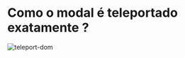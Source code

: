 # Como o modal é teleportado exatamente ? 

![teleport-dom](https://github.com/user-attachments/assets/2f3b7770-1eb5-4618-be0b-d0a7b0ba5928)
